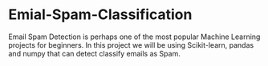 # Emial-Spam-Classification
Email Spam Detection is perhaps one of the most popular Machine Learning projects for beginners. In this project we will be using Scikit-learn, pandas and numpy that can detect classify emails as Spam.
